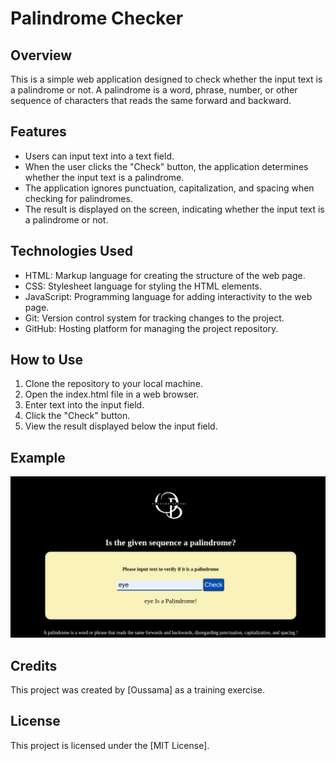 # Palindrome Checker

## Overview
This is a simple web application designed to check whether the input text is a palindrome or not. A palindrome is a word, phrase, number, or other sequence of characters that reads the same forward and backward.

## Features
- Users can input text into a text field.
- When the user clicks the "Check" button, the application determines whether the input text is a palindrome.
- The application ignores punctuation, capitalization, and spacing when checking for palindromes.
- The result is displayed on the screen, indicating whether the input text is a palindrome or not.

## Technologies Used
- HTML: Markup language for creating the structure of the web page.
- CSS: Stylesheet language for styling the HTML elements.
- JavaScript: Programming language for adding interactivity to the web page.
- Git: Version control system for tracking changes to the project.
- GitHub: Hosting platform for managing the project repository.

## How to Use
1. Clone the repository to your local machine.
2. Open the index.html file in a web browser.
3. Enter text into the input field.
4. Click the "Check" button.
5. View the result displayed below the input field.

## Example
![Palindrome Checker Example](/img/screenshot.png)

## Credits
This project was created by [Oussama] as a training exercise.

## License
This project is licensed under the [MIT License].
